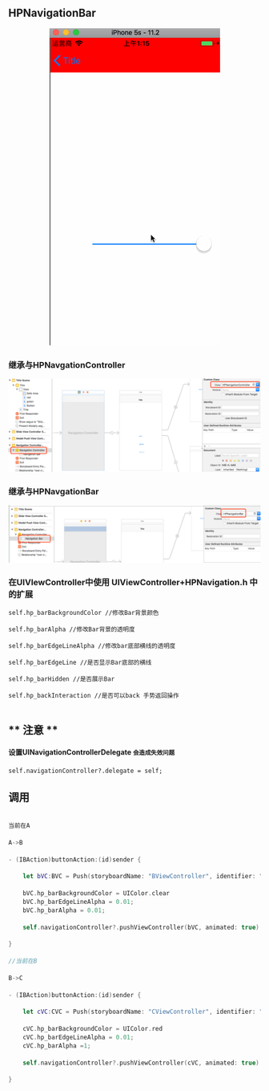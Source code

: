 ## HPNavigationBar


<p align="center" >
  <img src="./README/visionGit.gif" alt="HPSlideSegmentView" title="HPSlideSegmentView">
</p>

### 继承与HPNavgationController

<p align="center" >
  <img src="./README/HPNavgationController.png" alt="HPSlideSegmentView" title="HPSlideSegmentView">
</p>

### 继承与HPNavgationBar

<p align="center" >
  <img src="./README/HPNavigationBar.png" alt="HPSlideSegmentView" title="HPSlideSegmentView">
</p>


### 在UIVIewController中使用 UIViewController+HPNavigation.h 中的扩展

```
self.hp_barBackgroundColor //修改Bar背景颜色

self.hp_barAlpha //修改Bar背景的透明度

self.hp_barEdgeLineAlpha //修改bar底部横线的透明度

self.hp_barEdgeLine //是否显示Bar底部的横线

self.hp_barHidden //是否展示Bar

self.hp_backInteraction //是否可以back 手势返回操作


```

## ** 注意 **

#### 设置UINavigationControllerDelegate `会造成失效问题`

```
self.navigationController?.delegate = self;
```

## 调用
```swift

当前在A 

A->B

- (IBAction)buttonAction:(id)sender {

	let bVC:BVC = Push(storyboardName: "BViewController", identifier: "BViewController")
 
 	bVC.hp_barBackgroundColor = UIColor.clear
 	bVC.hp_barEdgeLineAlpha = 0.01;
 	bVC.hp_barAlpha = 0.01;
 
 	self.navigationController?.pushViewController(bVC, animated: true)
    
}

//当前在B

B->C

- (IBAction)buttonAction:(id)sender {

	let cVC:CVC = Push(storyboardName: "CViewController", identifier: "CViewController")
 
 	cVC.hp_barBackgroundColor = UIColor.red
 	cVC.hp_barEdgeLineAlpha = 0.01;
 	cVC.hp_barAlpha =1;
 
 	self.navigationController?.pushViewController(cVC, animated: true)
    
}

```